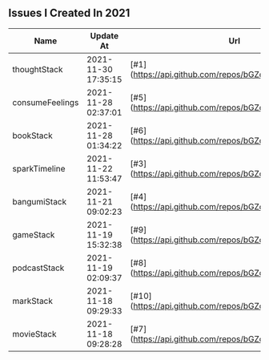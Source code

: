 ## Issues I Created In 2021

| Name | Update At | Url |
| ---- | ---- | ---- |
| thoughtStack | 2021-11-30 17:35:15 | [#1](https://api.github.com/repos/bGZoCg/2021/issues/1 |
| consumeFeelings | 2021-11-28 02:37:01 | [#5](https://api.github.com/repos/bGZoCg/2021/issues/5 |
| bookStack | 2021-11-28 01:34:22 | [#6](https://api.github.com/repos/bGZoCg/2021/issues/6 |
| sparkTimeline | 2021-11-22 11:53:47 | [#3](https://api.github.com/repos/bGZoCg/2021/issues/3 |
| bangumiStack | 2021-11-21 09:02:23 | [#4](https://api.github.com/repos/bGZoCg/2021/issues/4 |
| gameStack | 2021-11-19 15:32:38 | [#9](https://api.github.com/repos/bGZoCg/2021/issues/9 |
| podcastStack | 2021-11-19 02:09:37 | [#8](https://api.github.com/repos/bGZoCg/2021/issues/8 |
| markStack | 2021-11-18 09:29:33 | [#10](https://api.github.com/repos/bGZoCg/2021/issues/10 |
| movieStack | 2021-11-18 09:28:28 | [#7](https://api.github.com/repos/bGZoCg/2021/issues/7 |

